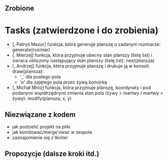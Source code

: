 ## Zrobione

# Tasks (zatwierdzone i do zrobienia)

* [, Patryś Mazur] funkcja, która generuje planszę o zadanym rozmiarze: generate(rozmiar)
* [, Mierzej] funkcja, która przyjmuje obecny stan planszy (listę list) i zwraca obliczony następujący stan planszy (listę list): next(plansza)
* [, Andrzej] funkcja, która przyjmuje planszę i drukuje ją w konsoli: draw(plansza):
    - '_' dla pustego pola
    - 'o' dla zajętego pola przez żywą komórkę
* [, Michał Mróz] funkcja, która przyjmuje planszę, koordynaty i pod podanymi współrzędnymi zmienia stan pola (żywy > martwy / martwy > żywy): modify(plansza, x, y)

## Niezwiązane z kodem
* jak podzielić projekt na pliki
* jak komitować/merge'ować w zespole
* zaznajomienie się z tkinter

## Propozycje (dalsze kroki itd.)



